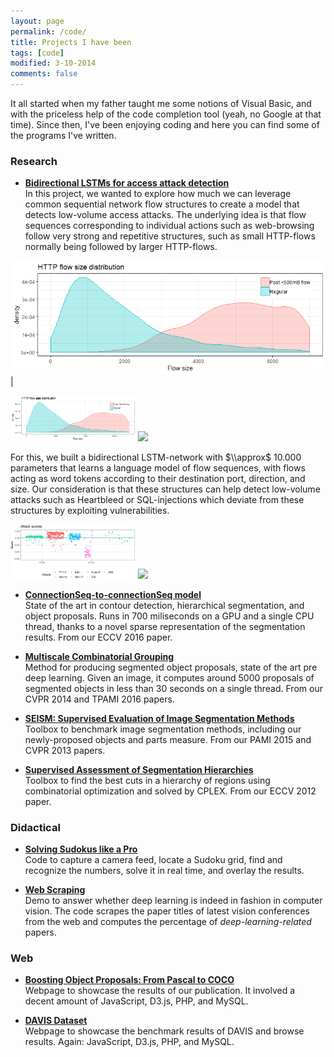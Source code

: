 ```yaml
---
layout: page
permalink: /code/
title: Projects I have been
tags: [code]
modified: 3-10-2014
comments: false
---
```



It all started when my father taught me some notions of Visual Basic, and with the priceless help of the code completion tool (yeah, no Google at that time). Since then, I've been enjoying coding and here you can find some of the programs I've written.

### Research

* [**Bidirectional LSTMs for access attack detection**](https://hc2116.github.io/docs/MLN20.pdf)<br>
In this project, we wanted to explore how much we can leverage common sequential network flow structures to create a model that detects low-volume access attacks. The underlying idea is that flow sequences corresponding to individual actions such as web-browsing follow very strong and repetitive structures, such as small HTTP-flows normally being followed by larger HTTP-flows.

![Size distribution of regular HTTP-flows and those immediately subceeding a small HTTP-flow.](images/Bi_LSTM/XSSdist3.png)| 

<p float="left">
  <img src="images/Bi_LSTM/XSSdist3.png" width="200" />
  <img src="images/LSTM_design_bi2.jpg" width="100" /> 
</p>


For this, we built a bidirectional LSTM-network with $\\approx$ 10.000 parameters that learns a language model of flow sequences, with flows acting as word tokens according to their destination port, direction, and size. Our consideration is that these structures can help detect low-volume attacks such as Heartbleed or SQL-injections which deviate from these structures by exploiting vulnerabilities. 


<p float="left">
  <img src="images/Bi_LSTM/CICplots1-1.png" width="200" />
  <img src="images/CICplots2-1.png" width="200" /> 
</p>


* [**ConnectionSeq-to-connectionSeq model**](http://www.vision.ee.ethz.ch/~cvlsegmentation/cob/)<br>
State of the art in contour detection, hierarchical segmentation, and object proposals. Runs in 700 miliseconds on a GPU and a single CPU thread, thanks to a novel sparse representation of the segmentation results. From our ECCV 2016 paper.

* [**Multiscale Combinatorial Grouping**](http://www.eecs.berkeley.edu/Research/Projects/CS/vision/grouping/mcg/)<br>
Method for producing segmented object proposals, state of the art pre deep learning. Given an image, it computes around 5000 proposals of segmented objects in less than 30 seconds on a single thread. From our CVPR 2014 and TPAMI 2016 papers.

* [**SEISM: Supervised Evaluation of Image Segmentation Methods**](http://www.vision.ee.ethz.ch/~biwiproposals/seism/index.html)<br>
Toolbox to benchmark image segmentation methods, including our newly-proposed objects and parts measure. From our PAMI 2015 and CVPR 2013 papers.

* [**Supervised Assessment of Segmentation Hierarchies**](https://imatge.upc.edu/web/resources/supervised-assessment-segmentation-hierarchies)<br>
Toolbox to find the best cuts in a hierarchy of regions using combinatorial optimization and solved by CPLEX. From our ECCV 2012 paper.
 
### Didactical

* [**Solving Sudokus like a Pro**](http://jponttuset.github.io/solving-sudokus-like-a-pro-1/)<br>
Code to capture a camera feed, locate a Sudoku grid, find and recognize the numbers, solve it in real time, and overlay the results.

* [**Web Scraping**](http://jponttuset.github.io/deep-learning-scraping/)<br>
Demo to answer whether deep learning is indeed in fashion in computer vision. The code scrapes the paper titles of latest vision conferences from the web and computes the percentage of *deep-learning-related* papers.

### Web

* [**Boosting Object Proposals: From Pascal to COCO**](http://www.vision.ee.ethz.ch/~biwiproposals/boosting-coco/)<br>
Webpage to showcase the results of our publication. It involved a decent amount of JavaScript, D3.js, PHP, and MySQL.

* [**DAVIS Dataset**](https://graphics.ethz.ch/~perazzif/davis/index.html)<br>
Webpage to showcase the benchmark results of DAVIS and browse results. Again: JavaScript, D3.js, PHP, and MySQL.


